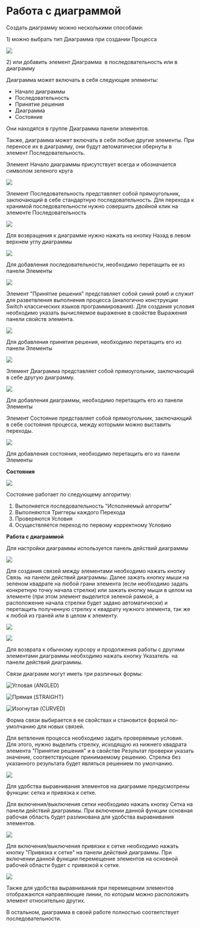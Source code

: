 # Работа с диаграммой

Создать диаграмму можно несколькими способами:&#x20;

1\) можно выбрать тип Диаграмма при создании Процесса

![](<../../.gitbook/assets/image (660).png>)

2\) или добавить элемент Диаграмма <img src="../../.gitbook/assets/image (630).png" alt="" data-size="line">  в последовательность или в диаграмму

Диаграмма может включать в себя следующие элементы:

* Начало диаграммы
* Последовательность
* Принятие решения
* Диаграмма
* Состояние&#x20;

Они находятся в группе Диаграмма панели элементов.&#x20;

Также, диаграмма может включать в себя любые другие элементы. При переносе их в диаграмму, они будут автоматически обернуты в элемент Последовательность.

Элемент Начало диаграммы присутствует всегда и обозначается символом зеленого круга

![](<../../.gitbook/assets/001 (16).png>)

Элемент Последовательность представляет собой прямоугольник, заключающий в себе стандартную последовательность. Для перехода к хранимой последовательности нужно совершить двойной клик на элементе Последовательность

![](<../../.gitbook/assets/image (713).png>)

Для возвращения к диаграмме нужно нажать на кнопку Назад в левом верхнем углу диаграммы

![](<../../.gitbook/assets/3 (9).png>)

Для добавления последовательности, необходимо перетащить ее из панели Элементы

![](../../.gitbook/assets/WFWorkflowContainerSequence.png)

Элемент "Принятие решения" представляет собой синий ромб и служит для разветвления выполнения процесса (аналогично конструкции Switch классических языков программирования). Для создания условия необходимо указать вычисляемое выражение в свойстве Выражения панели свойств элемента.

![](<../../.gitbook/assets/image (705).png>)

Для добавления принятия решения, необходимо перетащить его из панели Элементы

![](../../.gitbook/assets/WFWorkflowDecision.png)

Элемент Диаграмма представляет собой прямоугольник, заключающий в себе другую диаграмму.&#x20;

![](<../../.gitbook/assets/image (621).png>)

Для добавления диаграммы, необходимо перетащить его из панели Элементы <img src="../../.gitbook/assets/image (698).png" alt="" data-size="line">&#x20;

Элемент Состояние представляет собой прямоугольник, заключающий в себе состояния процесса, между которыми можно выставить переходы.

![](<../../.gitbook/assets/image (674).png>)

Для добавления состояния, необходимо перетащить его из панели Элементы <img src="../../.gitbook/assets/image (671).png" alt="" data-size="line">&#x20;

**Состояния**

![](<../../.gitbook/assets/image (363).png>)

Состояние работает по следующему алгоритму:

1. Выполняется последовательность "Исполняемый алгоритм"
2. Выполняются Триггеры каждого Перехода
3. Проверяются Условия
4. Осуществляется переход по первому корректному Условию

**Работа с диаграммой**

Для настройки диаграммы используется панель действий диаграммы

![](<../../.gitbook/assets/image (678).png>)

Для создания связей между элементами необходимо нажать кнопку Связь <img src="../../.gitbook/assets/image (624).png" alt="" data-size="line"> на панели действий диаграммы.  Далее зажать кнопку мыши на зеленом квадрате на любой грани элемента (если необходимо задать конкретную точку начала стрелки) или зажать кнопку мыши в целом на элементе (при этом элемент выделится зеленой рамкой, а расположение начала стрелки будет задано автоматически) и перетащить полученную стрелку к квадрату нужного элемента, так же к любой из граней или в целом к элементу.

![](<../../.gitbook/assets/image (644).png>)

![](<../../.gitbook/assets/image (724).png>)

Для возврата к обычному курсору и продолжения работы с другими элементами диаграммы необходимо нажать кнопку Указатель <img src="../../.gitbook/assets/image (641).png" alt="" data-size="line"> на панели действий диаграммы.

Связи диаграмм могут иметь три различных формы:

![Угловая (ANGLED)](<../../.gitbook/assets/image (765).png>)

![Прямая (STRAIGHT)](<../../.gitbook/assets/image (948).png>)

![Изогнутая (CURVED)](<../../.gitbook/assets/image (928).png>)

Форма связи выбирается в ее свойствах и становится формой по-умолчанию для новых связей.

Для ветвления процесса необходимо задать проверяемые условия. Для этого, нужно выделить стрелку, исходящую из нижнего квадрата элемента "Принятие решения" и в свойстве Результат проверки указать значение, соответствующее принимаемому решению. Стрелка без указанного результата будет являться решением по умолчанию.

![](<../../.gitbook/assets/001 (17).png>)

Для удобства выравнивания элементов на диаграмме предусмотрены функции: сетка и привязка к сетке.&#x20;

Для включения/выключения сетки необходимо нажать кнопку Сетка на панели действий диаграммы. При включении данной функции основная рабочая область будет разлинована для удобства выравнивания элементов.

![](<../../.gitbook/assets/image (716).png>)

Для включения/выключения привязки к сетке необходимо нажать кнопку "Привязка к сетке" на панели действий диаграммы. При включении данной функции перемещение элементов на основной рабочей области будет с привязкой к сетке.&#x20;

![](<../../.gitbook/assets/image (637).png>)

Также для удобства выравнивания при перемещении элементов отображаются направляющие линии, по которым можно расположить элемент относительно других.

В остальном, диаграмма в своей работе полностью соответствует последовательности.

